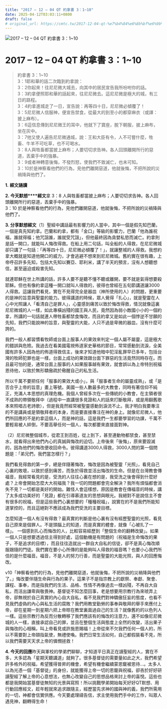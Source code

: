 ```yaml
---
title: "2017 – 12 – 04 QT 約拿書 3：1~10"
date: 2025-04-12T03:03:11+0800
draft: false
# original_url: https://cmtc.tw/2017-12-04-qt-%e7%b4%84%e6%8b%bf%e6%9b%b8-3%ef%bc%9a110
---
```


![2017 – 12 – 04 QT 約拿書 3：1\~10](/images/qt.jpg   "2017 – 12 – 04 QT 約拿書 3：1\~10")

# 2017 – 12 – 04 QT 約拿書 3：1\~10

> 約拿書 3：1\~10  
> 3：1耶和華的話二次臨到約拿說：  
> 3：2你起來！往尼尼微大城去，向其中的居民宣告我所吩咐你的話。  
> 3：3約拿便照耶和華的話起來，往尼尼微去。這尼尼微是極大的城，有三日的路程。  
> 3：4約拿進城走了一日，宣告說：再等四十日，尼尼微必傾覆了！  
> 3：5尼尼微人信服神，便宣告禁食，從最大的到至小的都穿麻衣（或譯：披上麻布）。  
> 3：6這信息傳到尼尼微王的耳中，他就下了寶座，脫下朝服，披上麻布，坐在灰中。  
> 3：7他又使人遍告尼尼微通城，說：王和大臣有令，人不可嘗什麼，牲畜、牛羊不可吃草，也不可喝水。  
> 3：8人與牲畜都當披上麻布；人要切切求告神。各人回頭離開所行的惡道，丟棄手中的強暴。  
> 3：9或者神轉意後悔，不發烈怒，使我們不致滅亡，也未可知。  
> 3：10於是神察看他們的行為，見他們離開惡道，他就後悔，不把所說的災禍降與他們了。

**1.** **經文誦讀**

**2. 今天默想****經文**拿 3：8 人與牲畜都當披上麻布；人要切切求告神。各人回頭離開所行的惡道，丟棄手中的強暴。  
3：10 於是神察看他們的行為，見他們離開惡道，他就後悔，不把所說的災禍降與他們了。

**3. 分享默想經文**（1）聖經中講話最有影響力的人當中，其中一個是假先知巴蘭，一個是真先知約拿。巴蘭和約拿，都有「金口」等級的影響力，巴蘭「他為誰祝福，誰就得福；他咒詛誰，誰就受咒詛」，但他最終因為貪婪私慾而滅亡。約拿則是話一開口，就能叫人悔改得救。在船上用二句話，叫全船的人得救，在尼尼微城卻只講了一句話：「再等四十日，尼尼微必傾覆了！」，就讓整城的人得救。我想約拿大概就是知道他開口的威力，才會逃避不想來到尼尼微城。舊約實在很有趣，上帝呼召許多先知，包括大先知以賽亞、耶利米，講了半天的預言，沒有人想聽想信，甚至逼迫或殺害先知。

就連耶穌在世上所講的話，許多人要不是聽不懂不聽或離開，要不就是氣得想要殺耶穌。但也有像約拿這種一開口就叫人得救的，彼得也曾經在五旬節講道讓3000人得救。這讓我們看見，實在不見得完全是器皿（神所使用的人）的問題，更重要的是神的旨意與聖靈的能力。彼得講道的時候，眾人覺得「扎心」，就是聖靈在人心中光照讓人「看清自己是罪人」，心靈感到痛苦以致於悔改得救，情況就像這裏尼尼微城的人一樣，如此專橫凶殘的國王與人民，竟然因為弱小敵國小小的一個約拿，所講的一句話就連人帶牲畜都禁食悔改，而且約拿又是如此一個悖逆不甘願的先知，我們只能說神的旨意，與聖靈的大能，人只不過是卑微的器皿，沒有什麼可誇的。

我們一般人都習慣看牧師或台面上服事人的果效來判定一個人屬不屬靈，這是極大的錯誤與危險。我過去在看美國電視佈道家史華格的節目，常常感動到流淚，全美國有許多人因為他的佈道得救信主，後來才知道他暗中犯淫亂罪早已多年，包括台灣的牧師犯罪也是一樣，台面上成功的果效跟台面下罪惡的生活竟然同時存在。而且最可怕的是，通常台面上服事的人如果服事越有果效，就會誤以為上帝特別祝福恩待他，以致於無形驕傲疏於儆醒自己的私生活。

所以千萬不要把任何「服事的果效大或小」，與「服事者生命的屬靈成熟」，或「是否合乎上帝的旨意」畫上等號。美國一些人數最多的大教會，同時有著信仰不純正，充滿人本思想的真理危機。我個人曾經多次在一些傳統的小教會，在主領者很不成熟的帶領敬拜中（過程中一直講很多見證和人的話來打斷敬拜，或是用翻舊歌本來照唱古老詩歌），但是我竟然經常被聖靈感動到淚流不止。我才明白我要專注的不是講員或是領敬拜者的本身，而是要直接專注在神的身上。就像尼尼微人，他們所回應的不是約拿這個人，而是神的話，這是我們一生都要學習的功課，千萬不要輕易被人絆倒，不要高舉任何一個人，每次都要來直接面對神。

（2）尼尼微整個城市，從君王到百姓，從上到下，甚至連動物都禁食，甚至禁水，就看得出來他們內心的真誠與悔改的迫切。上帝後來「後悔」，原來要毀滅的，因為他們的悔改便收回命令。彼得講道3000人得救，3000人問的第一個問題是：「弟兄們，我們當怎樣行？」

我們看見得救的第一步，總是伴隨著悔改，悔改是因為被聖靈「光照」，看見自己心裏的敗壞，以致於感到痛苦，而急於得救並活出悔改的生命。但是在台灣教會傳福音，我經常看見的是，受洗的人往往心裏在想的是，我受洗之後會得到什麼好處？上帝會開始怎麼大大祝福我？我一切的問題都會完全解決？我所有煩惱都會消失不見？一切都是美好的開始。難怪人會這樣想，原因是教會在傳福音的時候，講了太多成功美好的「見證」都在引導慕道友的思想與眼光。我絕對不是說信主不會有很多的祝福，但是這些我們心裏想要的「種種祝福」，說實在的不是我們所能知道掌控的，而且這絕對不應該成為我們受洗的主要目標。

怎麼知道一個人有沒有得救？最真實的判斷是他心裏有沒有經歷聖靈的光照，看見自己原來是個罪人。不是頭腦上的知道，而是真實的體會，就像「心被扎了一樣」。 一個感到扎心而悔改的人，比較容易經歷到「整個生命的翻轉改變」。如果一個人只是想要透過信主得到好處，這個動機是有問題的（祝福是生命悔改的果子，不是追求的目標），而且往往造就出一群自大自私的信徒，卻不是真心悔改順服跟隨的門徒。我們實在要小心所傳的是能夠叫人得救的福音嗎？也要小心我們所信的是什麼福音。福音，不是人的努力行善，而是聖靈的大能光照，與人的回應悔改。

v10「神察看他們的行為，見他們離開惡道，他就後悔，不把所說的災禍降與他們了。」悔改要伴隨生命與行為的果子。這果子不是指宗教上的獻祭、奉獻、聚會、課程、事奉，而是指我們的生活、品格、性情不再像過去一樣凶殘，不再自大自私，而活出謙卑與敬畏神。基督徒不知怎麼回事，老是想要用宗教行為來唬弄上帝，卻無視於自己真實的內心自大自私，看不見我們對神驕傲狂妄的態度，也看不見我們虛偽的內心與私生活的腐敗？我們用教堂勤勞的事奉與敬拜的舉手來應付上帝，卻在星期一到星期六把上帝晾在教堂裏面過自己的生活？就像舊約的以色列人一樣。這些宗教行為反而分散轉移了我們應該有的悔改的注意力，還不如像尼尼微城的人一樣，直接承認自己的罪，並且在整個生活與態度上全然的改變，活出果子與悔改的心相稱，叫上帝看見或許施恩賜福！上帝從來不欠我們任何一個人的，所以不需要對上帝頤指氣使，無禮使喚。我們日常生活如何，自己都假裝看不見，所以我們需要天天求上帝的憐憫拯救！

**4. 今天的回應**昨天與軍校的學弟們聊聊，才知道平日真正在讀聖經的人，實在不多，大多認為「星期天聽講道」就夠了。很多基督徒的需要量如此之大，我們希望許多格外的祝福，希望獲得晉昇的機會，希望有機會繼續蒙恩竉被恩待…。太多人以為光憑一個「基督徒」的身份，就能獲得上帝一切的恩竉與祝福，卻吝於好好研讀聖經了解上帝的心意想法，也無心改變自己的思想品格來討上帝的喜悅。這些也都是我開始當基督徒無知的光景與寫照！所以挑戰學弟開始每天好好QT默想、用行動回應經文，趁年輕就來追求跟隨主，經歷當先求神的國與神的義，我們所需用的一切，神都會信實供應。今天要處理禱告信，求主使用我們手中的工作，叫眾人遇見神，翻轉得生命！